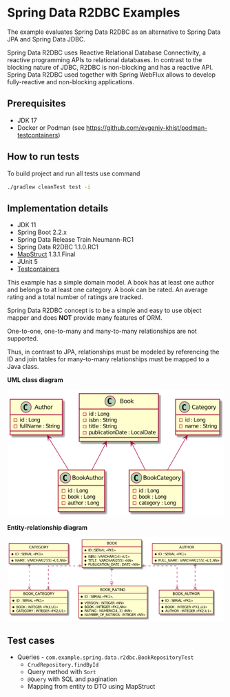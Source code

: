 # Spring Data R2DBC Examples

The example evaluates Spring Data R2DBC as an alternative to Spring Data JPA and Spring Data JDBC.

Spring Data R2DBC uses Reactive Relational Database Connectivity, a reactive programming APIs to relational databases.
In contrast to the blocking nature of JDBC, R2DBC is non-blocking and has a reactive API.
Spring Data R2DBC used together with Spring WebFlux allows to develop fully-reactive and non-blocking applications.

## Prerequisites

* JDK 17
* Docker or Podman (see https://github.com/evgeniy-khist/podman-testcontainers)

## How to run tests

To build project and run all tests use command

```bash
./gradlew cleanTest test -i
```

## Implementation details

* JDK 11
* Spring Boot 2.2.x
* Spring Data Release Train Neumann-RC1
* Spring Data R2DBC 1.1.0.RC1
* [MapStruct](https://mapstruct.org/) 1.3.1.Final
* JUnit 5
* [Testcontainers](https://www.testcontainers.org/)

This example has a simple domain model. 
A book has at least one author and belongs to at least one category.
A book can be rated. An average rating and a total number of ratings are tracked. 

Spring Data R2DBC concept is to be a simple and easy to use object mapper and 
does **NOT** provide many features of ORM.

One-to-one, one-to-many and many-to-many relationships are not supported.

Thus, in contrast to JPA, relationships must be modeled by referencing the ID 
and join tables for many-to-many relationships must be mapped to a Java class.

**UML class diagram**

![Actual UML class diagram](img/classes.png)

**Entity-relationship diagram**

![Entity-relationship diagram](img/tables.png)

## Test cases

* Queries - `com.example.spring.data.r2dbc.BookRepositoryTest`
  * `CrudRepository.findById`
  * Query method with `Sort`
  * `@Query` with SQL and pagination
  * Mapping from entity to DTO using MapStruct
